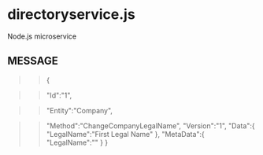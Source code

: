 # directoryservice.js
Node.js microservice

## MESSAGE

>>{

>>    "Id":"1",

>>    "Entity":"Company",

>>    "Method":"ChangeCompanyLegalName",
>>    "Version":"1",
>>    "Data":{
>>        "LegalName":"First Legal Name"
>>    },
>>    "MetaData":{
>>        "LegalName":""
>>    }
>>}
